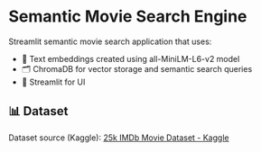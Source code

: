 # Semantic Movie Search Engine
Streamlit semantic movie search application that uses:
- :brain: Text embeddings created using all-MiniLM-L6-v2 model
- :card_index_dividers: ChromaDB for vector storage and semantic search queries
- :balloon: Streamlit for UI

## :bar_chart: Dataset
Dataset source (Kaggle): [25k IMDb Movie Dataset - Kaggle](https://www.kaggle.com/datasets/utsh0dey/25k-movie-dataset)
